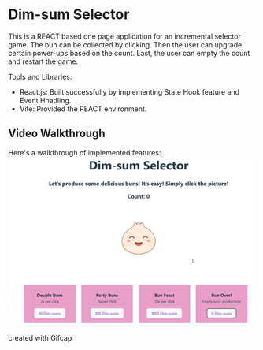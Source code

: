 # Dim-sum Selector
This is a REACT based one page application for an incremental selector game. The bun can be collected by clicking. Then the user can upgrade certain power-ups based on the count. Last, the user can empty the count and restart the game. 

Tools and Libraries:
*  React.js: Built successfully by implementing State Hook feature and Event Hnadling. 
*  Vite: Provided the REACT environment.

## Video Walkthrough

Here's a walkthrough of implemented features:
<img src="./assets/walkthrough.gif" title='Video Walkthrough' width='' alt='Video Walkthrough' />

created with Gifcap 